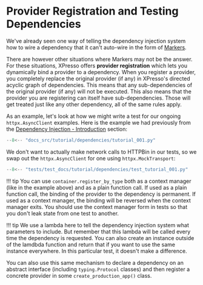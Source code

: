# Provider Registration and Testing Dependencies

We've already seen one way of telling the dependency injection system how to wire a dependency that it can't auto-wire in the form of [Markers].

There are however other situations where Markers may not be the answer.
For these situations, XPresso offers **provider registration** which lets you dynamically bind a provider to a dependency.
When you register a provider, you completely replace the original provider (if any) in XPresso's directed acyclic graph of dependencies.
This means that any sub-dependencies of the original provider (if any) will not be executed.
This also means that the provider you are registering can itself have sub-dependencies.
Those will get treated just like any other dependency, all of the same rules apply.

As an example, let's look at how we might write a test for our ongoing `httpx.AsyncClient` examples.
Here is the example we had previously from the [Dependency Injection - Introduction] section:

```python
--8<-- "docs_src/tutorial/dependencies/tutorial_001.py"
```

We don't want to actually make network calls to HTTPBin in our tests, so we swap out the `httpx.AsyncClient` for one using `httpx.MockTransport`:

```python hl_lines="13-16"
--8<-- "tests/test_docs/tutorial/dependencies/test_tutorial_001.py"
```

!!! tip
    You can use `container.register_by_type` both as a context manager (like in the example above) and as a plain function call.
    If used as a plain function call, the binding of the provider to the dependency is permanent.
    If used as a context manager, the binding will be reversed when the context manager exits.
    You should use the context manager form in tests so that you don't leak state from one test to another.

!!! tip
    We use a lambda here to tell the dependency injection system what parameters to include.
    But remember that this lambda will be called every time the dependency is requested.
    You can also create an instance outside of the lamdbda function and return that if you want to use the same instance everywhere.
    In this particular test, it doesn't make a difference.

You can also use this same mechanism to declare a dependency on an abstract interface (including `typing.Protocol` classes) and then register a concrete provider in some `create_production_app()` class.

[Markers]: ../../tutorial/dependencies/README.md#explicit-dependencies-with-markers
[Dependency Injection - Introduction]: ../../tutorial/dependencies/README.md
